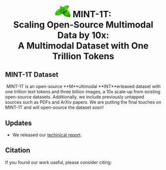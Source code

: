 <h1 align="center">
  <img src="mint-logo.png" width=50px> MINT-1T:<br>Scaling Open-Source Multimodal Data by 10x:<br> A Multimodal Dataset with One Trillion Tokens
</h1>

## MINT-1T Dataset
<img src="" width=50px>
MINT-1T is an open-source **M**ultimodal **INT**erleaved dataset with one trillion text tokens and three billion images, a 10x scale-up from existing open-source datasets. Additionally, we include previously untapped sources such as PDFs and ArXiv papers. We are putting the final touches on MINT-1T and will open-source the dataset soon!

## Updates
- We released our [techinical report]().

## Citation

If you found our work useful, please consider citing:
```
```

